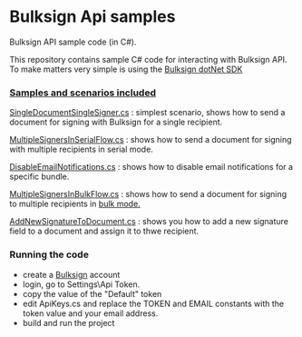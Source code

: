 # Bulksign Api samples
Bulksign API sample code (in C#).

This repository contains sample C# code for interacting with Bulksign API. To make matters very simple is using the [Bulksign dotNet SDK](https://www.nuget.org/packages/BulksignSdk)

### [Samples and scenarios included](https://github.com/bulksign/Bulksign-API-sample/tree/master/Bulksign%20Api%20Samples/Scenarios)

[SingleDocumentSingleSigner.cs](https://github.com/bulksign/Bulksign-API-sample/blob/master/Bulksign%20Api%20Samples/Scenarios/SingleDocumentSingleSigner.cs) : simplest scenario, shows how to send a document for signing with Bulksign for a single recipient. 

[MultipleSignersInSerialFlow.cs](https://github.com/bulksign/Bulksign-API-sample/blob/master/Bulksign%20Api%20Samples/Scenarios/MultipleSignersInSerialFlow.cs) : shows how to send a document for signing with multiple recipients in serial mode.

[DisableEmailNotifications.cs](https://github.com/bulksign/Bulksign-API-sample/blob/master/Bulksign%20Api%20Samples/Scenarios/DisableEmailNotifications.cs) : shows how to disable email notifications for a specific bundle.

[MultipleSignersInBulkFlow.cs](https://github.com/bulksign/Bulksign-API-sample/blob/master/Bulksign%20Api%20Samples/Scenarios/MultipleSignersInBulkFlow.cs) : shows how to send a document for signing to multiple recipients in <a href="https://bulksign.com/Public/Features"> bulk mode. <a/>

[AddNewSignatureToDocument.cs](https://github.com/bulksign/Bulksign-API-sample/blob/master/Bulksign%20Api%20Samples/Scenarios/AddNewSignatureToDocument.cs) : shows you how to add a new signature field to a document and assign it to thwe recipient.


### Running the code

- create a [Bulksign](http://bulksign.com) account
- login, go to Settings\Api Token.
- copy the value of the "Default" token
- edit ApiKeys.cs and replace the TOKEN and EMAIL constants with the token value and your email address.
- build and run the project 

